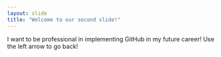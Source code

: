 ```yaml
---
layout: slide
title: "Welcome to our second slide!"
---
```

I want to be professional in implementing GitHub in my future career!
Use the left arrow to go back!
